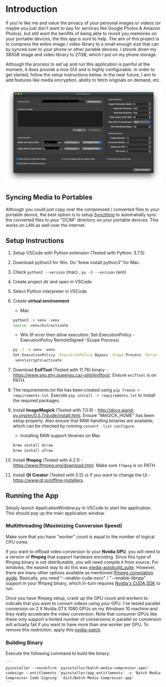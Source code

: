 # Introduction

If you're like me and value the privacy of your personal images or videos (or maybe you just don't want to pay for services like Google Photos & Amazon Photos), but still want the benifits of being able to revisit you memories on your portable devices, the this app is sure to help. The aim of this project is to compress the entire image / video library to a small enough size that can by synced over to your phone or other porable devices. I shrunk down my 385GB image and video library to 27GB; which I put on my phone storage.

Although the process to set up and run this application is painful at the moment, it does provide a nice GUI and is highly configurable. In order to get started, follow the setup instructions below. In the near future, I aim to add features like media encryption, ability to fetch originals on demand, etc.

![application window](screenshots/app_window.png)

## Syncing Media to Portables

Although you could just copy over the compressed / converted files to your portable device, the best option is to setup [Syncthing](https://syncthing.net/) to automatially sync the converted files to your "DCIM" directory on your portable devices. This works on LAN as well over the internet.

## Setup Instructions

1. Setup VSCode with Python extension (Tested with Python: 3.7.5)
1. Download python3 for Win. Do “brew install python3” for Mac.
1. Check `python3 --version` (mac) , `py -3 --version` (win)
1. Create project dir and open in VSCode
1. Select Python interpreter in VSCode
1. Create **virtual environment**

    * Mac

    ```bash
    python3 -m venv .venv
    source .venv/bin/activate
    ```

    * Win
      (If error then allow execution: Set-ExecutionPolicy -ExecutionPolicy RemoteSigned -Scope Process)

    ```bash
    py -3 -m venv .venv
    Set-ExecutionPolicy -ExecutionPolicy Bypass -Scope Process -Force
    .venv\scripts\activate
    ```

1. Download **ExifTool** (Tested with 11.76) binary - <https://www.sno.phy.queensu.ca/~phil/exiftool/>. Ensure `exiftool` is on PATH.
1. The requirements.txt file has been created using `pip freeze > requirements.txt`. Execute `pip install -r requirements.txt` to install the required packages.
1. Install **ImageMagick** (Tested with 7.0.9) - <http://docs.wand-py.org/en/0.5.7/guide/install.html>. Ensure "MAGICK_HOME" has been setup properly. Also ensure that RAW handling binaries are available; which can be checked by running `convert -list configure`.

    * Installing RAW support libraries on Mac

    ```bash
    brew install dcraw
    brew install ufraw
    ```

1. Install **ffmpeg** (Tested with 4.2.1) - <https://www.ffmpeg.org/download.html>. Make sure `ffmpeg` is on PATH.
1. Install **Qt Creator** (Tested with 5.12.x) if you want to change the UI - <https://www.qt.io/offline-installers>.

## Running the App

Simply launch ApplicationWindow.py in VSCode to start the application. This should pop up the main application window.

### Multithreading (Maximizing Conversion Speed)

Make sure that you have "worker" count is equal to the number of logical CPU cores.

If you want to offload video conversion to your **Nvidia GPU**, you will need to a version of **ffmpeg** that support hardware encoding. Since this type of ffmpeg binary is not distributable, you will need compile it from source. For windows, the easiest way to do this was [media-autobuild_suite](https://github.com/m-ab-s/media-autobuild_suite). However, there are many other options available as mentioned [ffmpeg compilation guide](https://trac.ffmpeg.org/wiki/CompilationGuide). Basically, you need "--enable-cuda-nvcc" / "--enable-libnpp" support in your ffmpeg binary, which in-turn requires [Nvidia's CUDA SDK](https://developer.nvidia.com/cuda-toolkit) to run.

Once you have ffmpeg setup, crank up the GPU count and workers to indicate that you want to convert videos using your GPU. I've tested parallel conversion on 2 X Nvidia GTX 1080 GPUs on my Windows 10 machine and they really accelerate the video conversion. Note that consumer GPUs like these only support a limited number of conversions in parallel so conversion will actually fail if you want to have more than one worker per GPU. To remove this restriction, apply this [nvidia-patch](https://github.com/keylase/nvidia-patch).

### Building Binary

Execute the following command to build the binary:

    ```
    pyinstaller --noconfirm 'pyinstaller/batch-media-compressor.spec'
    codesign --entitlements 'pyinstaller/app.entitlements' -s 'Batch Media Compressor Code Signing' 'dist/Batch Media Compressor.app'
    ```
